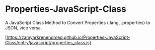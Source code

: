# Properties-JavaScript-Class
A JavaScript Class Method to Convert Properties (.lang, .properties) to JSON, vice versa.

[https://zamyarkrenendmed.github.io/Properties-JavaScript-Class/entry/javascript/properties_class.js]
